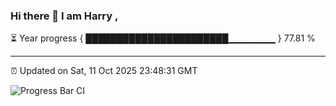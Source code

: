 ### Hi there 👋 I am Harry , 

⏳ Year progress { ███████████████████████▁▁▁▁▁▁▁ } 77.81 %

---

⏰ Updated on Sat, 11 Oct 2025 23:48:31 GMT

![Progress Bar CI](https://github.com/duykhang68/duykhang68/workflows/Progress%20Bar%20CI/badge.svg)

